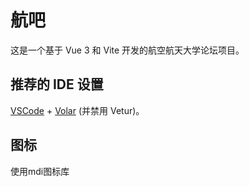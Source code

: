 # 航吧

这是一个基于 Vue 3 和 Vite 开发的航空航天大学论坛项目。

## 推荐的 IDE 设置

[VSCode](https://code.visualstudio.com/) + [Volar](https://marketplace.visualstudio.com/items?itemName=Vue.volar) (并禁用 Vetur)。

## 图标
使用mdi图标库
